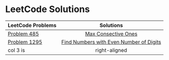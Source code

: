 # LeetCode Solutions


| LeetCode Problems   |      Solutions      |
|----------|:-------------:|
| <a href="https://leetcode.com/problems/max-consecutive-ones/">Problem 485 </a> |  <a href="https://github.com/palak64/LeetCodeSolutions/blob/master/485.%20Max%20Consecutive%20Ones">Max Consective Ones</a> |
| <a href="https://leetcode.com/problems/find-numbers-with-even-number-of-digits/">Problem 1295 </a> |  <a href="https://github.com/palak64/LeetCodeSolutions/blob/master/1295.%20Find%20Numbers%20with%20Even%20Number%20of%20Digits">Find Numbers with Even Number of Digits</a> |
| col 3 is | right-aligned |
